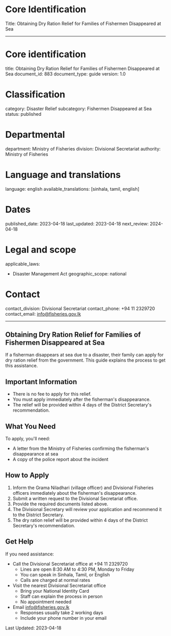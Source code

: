 # Core Identification
Title: Obtaining Dry Ration Relief for Families of Fishermen Disappeared at Sea

---
# Core identification
title: Obtaining Dry Ration Relief for Families of Fishermen Disappeared at Sea
document_id: 883
document_type: guide
version: 1.0

# Classification
category: Disaster Relief
subcategory: Fishermen Disappeared at Sea
status: published

# Departmental
department: Ministry of Fisheries
division: Divisional Secretariat
authority: Ministry of Fisheries

# Language and translations
language: english
available_translations: [sinhala, tamil, english]

# Dates
published_date: 2023-04-18
last_updated: 2023-04-18
next_review: 2024-04-18

# Legal and scope
applicable_laws:
  - Disaster Management Act
geographic_scope: national

# Contact
contact_division: Divisional Secretariat
contact_phone: +94 11 2329720
contact_email: info@fisheries.gov.lk

---

## Obtaining Dry Ration Relief for Families of Fishermen Disappeared at Sea

If a fisherman disappears at sea due to a disaster, their family can apply for dry ration relief from the government. This guide explains the process to get this assistance.

## Important Information

- There is no fee to apply for this relief.
- You must apply immediately after the fisherman's disappearance.
- The relief will be provided within 4 days of the District Secretary's recommendation.

## What You Need

To apply, you'll need:
- A letter from the Ministry of Fisheries confirming the fisherman's disappearance at sea
- A copy of the police report about the incident

## How to Apply

1. Inform the Grama Niladhari (village officer) and Divisional Fisheries officers immediately about the fisherman's disappearance.
2. Submit a written request to the Divisional Secretariat office.
3. Provide the required documents listed above.
4. The Divisional Secretary will review your application and recommend it to the District Secretary.
5. The dry ration relief will be provided within 4 days of the District Secretary's recommendation.

## Get Help

If you need assistance:
- Call the Divisional Secretariat office at +94 11 2329720
    - Lines are open 8:30 AM to 4:30 PM, Monday to Friday
    - You can speak in Sinhala, Tamil, or English
    - Calls are charged at normal rates
- Visit the nearest Divisional Secretariat office
    - Bring your National Identity Card
    - Staff can explain the process in person
    - No appointment needed
- Email info@fisheries.gov.lk
    - Responses usually take 2 working days
    - Include your phone number in your email

Last Updated: 2023-04-18